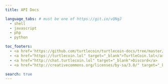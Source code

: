 ```yaml
---
title: API Docs

language_tabs: # must be one of https://git.io/vQNgJ
  - shell
  - javascript
  - php
  - python

toc_footers:
  - <a href='https://github.com/turtlecoin/turtlecoin-docs/tree/master/api' target='_blank'>Edit this on GitHub</a>
  - <a href="https://turtlecoin.lol" target="_blank">TurtleCoin.lol</a>
  - <a href="http://chat.turtlecoin.lol" target="_blank">Discord</a>
  - <a href="http://creativecommons.org/licenses/by-sa/3.0/" target="_blank"><img src="/images/cc-by-sa.png" alt="Creative Commons Attribution Share Alike" class="img-license"></a>

search: true
---
```


